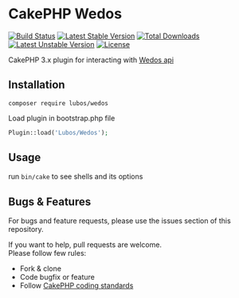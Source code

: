 # CakePHP Wedos

[![Build Status](https://travis-ci.org/LubosRemplik/CakePHP-Wedos.svg)](https://travis-ci.org/LubosRemplik/CakePHP-Wedos)
[![Latest Stable Version](https://poser.pugx.org/lubos/wedos/v/stable.svg)](https://packagist.org/packages/lubos/wedos) 
[![Total Downloads](https://poser.pugx.org/lubos/wedos/downloads.svg)](https://packagist.org/packages/lubos/wedos) 
[![Latest Unstable Version](https://poser.pugx.org/lubos/wedos/v/unstable.svg)](https://packagist.org/packages/lubos/wedos) 
[![License](https://poser.pugx.org/lubos/wedos/license.svg)](https://packagist.org/packages/lubos/wedos)

CakePHP 3.x plugin for interacting with [Wedos api](http://kb.wedos.com/wapi.html)

## Installation

```
composer require lubos/wedos
```

Load plugin in bootstrap.php file

```php
Plugin::load('Lubos/Wedos');
```

## Usage

run `bin/cake` to see shells and its options  

## Bugs & Features

For bugs and feature requests, please use the issues section of this repository.

If you want to help, pull requests are welcome.  
Please follow few rules:  

- Fork & clone
- Code bugfix or feature
- Follow [CakePHP coding standards](https://github.com/cakephp/cakephp-codesniffer)
